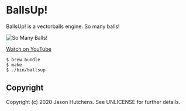 BallsUp!
========

BallsUp! is a vectorballs engine. So many balls!

![So Many Balls!](https://www.kranzky.com/img/portfolio/ballsup.png)

[Watch on YouTube](https://www.youtube.com/watch?v=rtaDkwrwLws)

```
$ brew bundle
$ make
$ ./bin/ballsup
```

Copyright
---------

Copyright (c) 2020 Jason Hutchens. See UNLICENSE for further details.
